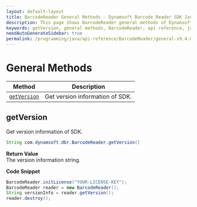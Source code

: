 ```yaml
---
layout: default-layout
title: BarcodeReader General Methods - Dynamsoft Barcode Reader SDK Java Edition API Reference
description: This page shows BarcodeReader general methods of Dynamsoft Barcode Reader SDK Java Edition API Reference.
keywords: getVersion, general methods, BarcodeReader, api reference, java
needAutoGenerateSidebar: true
permalink: /programming/java/api-reference/BarcodeReader/general-v9.4.0.html
---
```


# General Methods

  | Method               | Description |
  |----------------------|-------------|
  | [`getVersion`](#getversion) | Get version information of SDK.|







## getVersion

Get version information of SDK.

```java
String com.dynamsoft.dbr.BarcodeReader.getVersion()	
```

**Return Value**  
The version information string.

**Code Snippet**  
```java
BarcodeReader.initLicense("YOUR-LICENSE-KEY");
BarcodeReader reader = new BarcodeReader();
String versionInfo = reader.getVersion();
reader.destroy();
```
